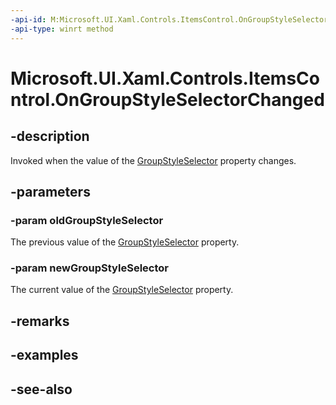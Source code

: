 ```yaml
---
-api-id: M:Microsoft.UI.Xaml.Controls.ItemsControl.OnGroupStyleSelectorChanged(Microsoft.UI.Xaml.Controls.GroupStyleSelector,Microsoft.UI.Xaml.Controls.GroupStyleSelector)
-api-type: winrt method
---
```


<!-- Method syntax
virtual protected void OnGroupStyleSelectorChanged(Windows.UI.Xaml.Controls.GroupStyleSelector oldGroupStyleSelector, Windows.UI.Xaml.Controls.GroupStyleSelector newGroupStyleSelector)
-->

# Microsoft.UI.Xaml.Controls.ItemsControl.OnGroupStyleSelectorChanged

## -description
Invoked when the value of the [GroupStyleSelector](itemscontrol_groupstyleselectorproperty.md) property changes.

## -parameters
### -param oldGroupStyleSelector
The previous value of the [GroupStyleSelector](itemscontrol_groupstyleselectorproperty.md) property.

### -param newGroupStyleSelector
The current value of the [GroupStyleSelector](itemscontrol_groupstyleselectorproperty.md) property.

## -remarks

## -examples

## -see-also
